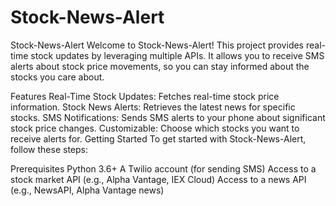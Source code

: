 # Stock-News-Alert

Stock-News-Alert
Welcome to Stock-News-Alert! This project provides real-time stock updates by leveraging multiple APIs. It allows you to receive SMS alerts about stock price movements, so you can stay informed about the stocks you care about.

Features
Real-Time Stock Updates: Fetches real-time stock price information.
Stock News Alerts: Retrieves the latest news for specific stocks.
SMS Notifications: Sends SMS alerts to your phone about significant stock price changes.
Customizable: Choose which stocks you want to receive alerts for.
Getting Started
To get started with Stock-News-Alert, follow these steps:

Prerequisites
Python 3.6+
A Twilio account (for sending SMS)
Access to a stock market API (e.g., Alpha Vantage, IEX Cloud)
Access to a news API (e.g., NewsAPI, Alpha Vantage news)
